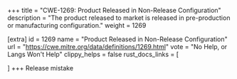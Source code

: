 +++
title = "CWE-1269: Product Released in Non-Release Configuration"
description	= "The product released to market is released in pre-production or manufacturing configuration."
weight = 1269

[extra]
id = 1269
name = "Product Released in Non-Release Configuration"
url = "https://cwe.mitre.org/data/definitions/1269.html"
vote = "No Help, or Langs Won't Help"
clippy_helps = false
rust_docs_links = [
	
]
+++
Release mistake
